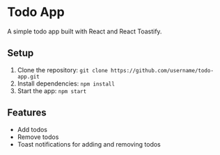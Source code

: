 # Todo App

A simple todo app built with React and React Toastify.

## Setup

1. Clone the repository: `git clone https://github.com/username/todo-app.git`
2. Install dependencies: `npm install`
3. Start the app: `npm start`

## Features

* Add todos
* Remove todos
* Toast notifications for adding and removing todos